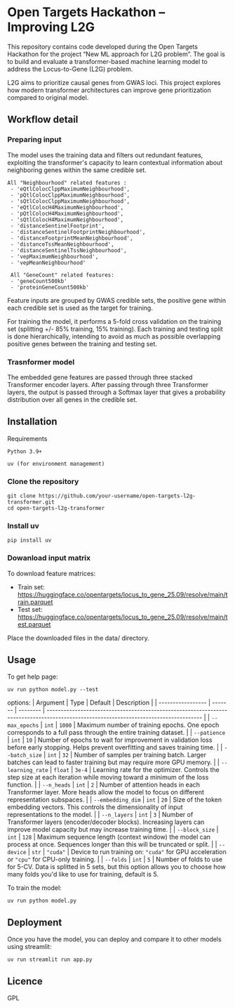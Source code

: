 # Open Targets Hackathon – Improving L2G

This repository contains code developed during the Open Targets Hackathon for the project “New ML approach for L2G problem”.
The goal is to build and evaluate a transformer-based machine learning model to address the Locus-to-Gene (L2G) problem.

L2G aims to prioritize causal genes from GWAS loci.
This project explores how modern transformer architectures can improve gene prioritization compared to original model.

## Workflow detail

### Preparing input

The model uses the training data and filters out redundant features, exploiting the transformer's capacity to learn 
contextual information about neighboring genes within the same credible set.

    All "Neighbourhood" related features :
     - 'eQtlColocClppMaximumNeighbourhood',
     - 'pQtlColocClppMaximumNeighbourhood',
     - 'sQtlColocClppMaximumNeighbourhood', 
     - 'eQtlColocH4MaximumNeighbourhood',
     - 'pQtlColocH4MaximumNeighbourhood', 
     - 'sQtlColocH4MaximumNeighbourhood',
     - 'distanceSentinelFootprint', 
     - 'distanceSentinelFootprintNeighbourhood',
     - 'distanceFootprintMeanNeighbourhood',
     - 'distanceTssMeanNeighbourhood',
     - 'distanceSentinelTssNeighbourhood', 
     - 'vepMaximumNeighbourhood', 
     - 'vepMeanNeighbourhood'

     All "GeneCount" related features:
     - 'geneCount500kb'
     - 'proteinGeneCount500kb'

Feature inputs are grouped by GWAS credible sets, the positive gene within each credible set is used as the target for training. 

For training the model, it performs a 5-fold cross validation on the training set (splitting +/- 85% training, 15% training). 
Each training and testing split is done hierarchically, intending to avoid as much as possible overlapping 
positive genes between the training and testing set. 

### Trasnformer model 

The embedded gene features are passed through three stacked Transformer encoder layers. 
After passing through three Transformer layers, the output is passed through a Softmax layer that gives a probability distribution 
over all genes in the credible set. 


## Installation
Requirements

    Python 3.9+

    uv (for environment management)

### Clone the repository
    git clone https://github.com/your-username/open-targets-l2g-transformer.git
    cd open-targets-l2g-transformer

### Install uv

    pip install uv


### Dowanload input matrix

To download feature matrices:
- Train set: https://huggingface.co/opentargets/locus_to_gene_25.09/resolve/main/train.parquet
- Test set: https://huggingface.co/opentargets/locus_to_gene_25.09/resolve/main/test.parquet

Place the downloaded files in the data/ directory. 

## Usage

To get help page: 

    uv run python model.py --test

options:
| Argument          | Type    | Default  | Description                                                                                                                           |
| ----------------- | ------- | -------- | ------------------------------------------------------------------------------------------------------------------------------------- |
| `--max_epochs`    | `int`   | `1000`   | Maximum number of training epochs. One epoch corresponds to a full pass through the entire training dataset.                          |
| `--patience`      | `int`   | `10`     | Number of epochs to wait for improvement in validation loss before early stopping. Helps prevent overfitting and saves training time. |
| `--batch_size`    | `int`   | `32`     | Number of samples per training batch. Larger batches can lead to faster training but may require more GPU memory.                     |
| `--learning_rate` | `float` | `3e-4`   | Learning rate for the optimizer. Controls the step size at each iteration while moving toward a minimum of the loss function.         |
| `--n_heads`       | `int`   | `2`      | Number of attention heads in each Transformer layer. More heads allow the model to focus on different representation subspaces.       |
| `--embedding_dim` | `int`   | `20`     | Size of the token embedding vectors. This controls the dimensionality of input representations to the model.                          |
| `--n_layers`      | `int`   | `3`      | Number of Transformer layers (encoder/decoder blocks). Increasing layers can improve model capacity but may increase training time.   |
| `--block_size`    | `int`   | `128`    | Maximum sequence length (context window) the model can process at once. Sequences longer than this will be truncated or split.        |
| `--device`        | `str`   | `"cuda"` | Device to run training on: `"cuda"` for GPU acceleration or `"cpu"` for CPU-only training.                                            |
| `--folds`      | `int`   | `5`      | Number of folds to use for 5-CV. Data is splitted in 5 sets, but this option allows you to choose how many folds you'd like to use for training, default is 5.


To train the model: 

    uv run python model.py


## Deployment 

Once you have the model, you can deploy and compare it to other models using streamlit:

    uv run streamlit run app.py


## Licence 

GPL 